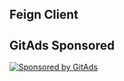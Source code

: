 ## Feign Client

## GitAds Sponsored
[![Sponsored by GitAds](https://gitads.dev/v1/ad-serve?source=arnabnandy7/feign-client@github)](https://gitads.dev/v1/ad-track?source=arnabnandy7/feign-client@github)

